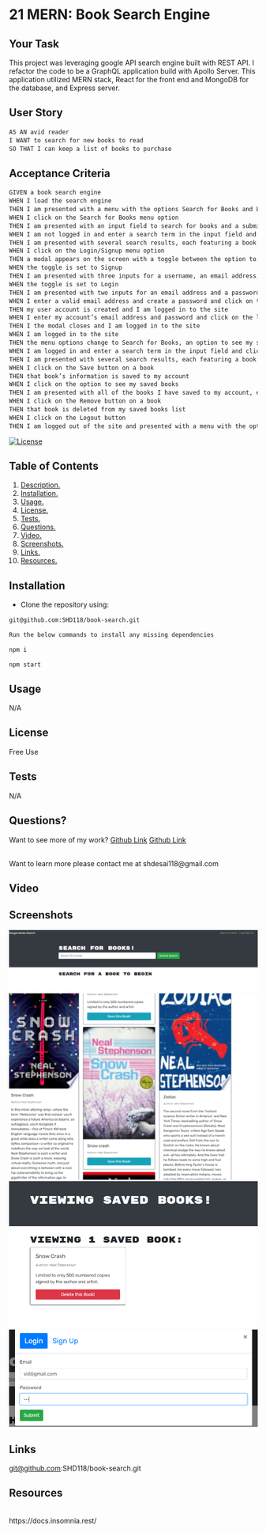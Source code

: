 # 21 MERN: Book Search Engine

## Your Task

This project was leveraging google API search engine built with REST API. I refactor the code to be a GraphQL application build with Apollo Server. This application utilized MERN stack, React for the front end and MongoDB for the database, and Express server.


## User Story

```md
AS AN avid reader
I WANT to search for new books to read
SO THAT I can keep a list of books to purchase
```


## Acceptance Criteria

```md
GIVEN a book search engine
WHEN I load the search engine
THEN I am presented with a menu with the options Search for Books and Login/Signup and an input field to search for books and a submit button
WHEN I click on the Search for Books menu option
THEN I am presented with an input field to search for books and a submit button
WHEN I am not logged in and enter a search term in the input field and click the submit button
THEN I am presented with several search results, each featuring a book’s title, author, description, image, and a link to that book on the Google Books site
WHEN I click on the Login/Signup menu option
THEN a modal appears on the screen with a toggle between the option to log in or sign up
WHEN the toggle is set to Signup
THEN I am presented with three inputs for a username, an email address, and a password, and a signup button
WHEN the toggle is set to Login
THEN I am presented with two inputs for an email address and a password and login button
WHEN I enter a valid email address and create a password and click on the signup button
THEN my user account is created and I am logged in to the site
WHEN I enter my account’s email address and password and click on the login button
THEN I the modal closes and I am logged in to the site
WHEN I am logged in to the site
THEN the menu options change to Search for Books, an option to see my saved books, and Logout
WHEN I am logged in and enter a search term in the input field and click the submit button
THEN I am presented with several search results, each featuring a book’s title, author, description, image, and a link to that book on the Google Books site and a button to save a book to my account
WHEN I click on the Save button on a book
THEN that book’s information is saved to my account
WHEN I click on the option to see my saved books
THEN I am presented with all of the books I have saved to my account, each featuring the book’s title, author, description, image, and a link to that book on the Google Books site and a button to remove a book from my account
WHEN I click on the Remove button on a book
THEN that book is deleted from my saved books list
WHEN I click on the Logout button
THEN I am logged out of the site and presented with a menu with the options Search for Books and Login/Signup and an input field to search for books and a submit button  
```


[![License](https://img.shields.io/badge/License-BSD_2--Clause-orange.svg)](https://opensource.org/licenses/BSD-2-Clause)
## Table of Contents
1. [ Description. ](#description)
2. [ Installation. ](#installation)
3. [ Usage. ](#usage)
4. [ License. ](#license)
6. [ Tests. ](#tests)
7. [ Questions. ](#questions)
8. [ Video. ](#video)
9. [ Screenshots. ](#screenshots)
10. [ Links. ](#links)
11. [ Resources. ](#resources)
## Installation
* Clone the repository using:
```
git@github.com:SHD118/book-search.git
```
```
Run the below commands to install any missing dependencies
```
```
npm i
```
```
npm start
```


## Usage
N/A

## License
Free Use
## Tests
N/A
## Questions?
Want to see more of my work? [Github Link](git@github.com:SHD118/book-search.git)
[Github Link](https://github.com/SHD118/React-Portfolio/blob/master/README.md)

<br/>
Want to learn more please contact me at shdesai118@gmail.com

## Video


## Screenshots
![](./client/public/Capture.PNG)
![](./client/public/Capture2.PNG)
![](./client/public/Capture3.PNG)
![](./client/public/Capture4.PNG)

## Links
git@github.com:SHD118/book-search.git


## Resources
<br />
https://docs.insomnia.rest/



